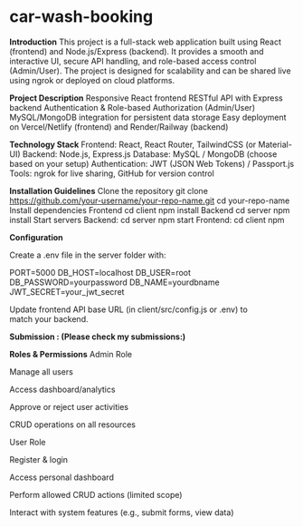 # car-wash-booking

**Introduction**
This project is a full-stack web application built using React (frontend) and Node.js/Express (backend). It provides a smooth and interactive UI, secure API handling, and role-based access control (Admin/User). The project is designed for scalability and can be shared live using ngrok or deployed on cloud platforms.

**Project Description**
Responsive React frontend
RESTful API with Express backend
Authentication & Role-based Authorization (Admin/User)
MySQL/MongoDB integration for persistent data storage
Easy deployment on Vercel/Netlify (frontend) and Render/Railway (backend)

**Technology Stack**
Frontend: React, React Router, TailwindCSS (or Material-UI)
Backend: Node.js, Express.js
Database: MySQL / MongoDB (choose based on your setup)
Authentication: JWT (JSON Web Tokens) / Passport.js
Tools: ngrok for live sharing, GitHub for version control

**Installation Guidelines**
Clone the repository
git clone https://github.com/your-username/your-repo-name.git
cd your-repo-name
Install dependencies
Frontend
cd client
npm install
Backend
cd server
npm install
Start servers
Backend:
cd server
npm start
Frontend:
cd client
npm

**Configuration**

Create a .env file in the server folder with:

PORT=5000
DB_HOST=localhost
DB_USER=root
DB_PASSWORD=yourpassword
DB_NAME=yourdbname
JWT_SECRET=your_jwt_secret

Update frontend API base URL (in client/src/config.js or .env) to match your backend.

**Submission : (Please check my submissions:)**


**Roles & Permissions**
Admin Role

Manage all users

Access dashboard/analytics

Approve or reject user activities

CRUD operations on all resources

User Role

Register & login

Access personal dashboard

Perform allowed CRUD actions (limited scope)

Interact with system features (e.g., submit forms, view data)



